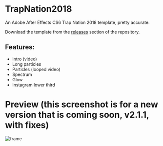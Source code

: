 # TrapNation2018

An Adobe After Effects CS6 Trap Nation 2018 template, pretty accurate.

Download the template from the [releases](https://github.com/schxma2/TrapNation2018/releases) section of the repository.

## Features:
- Intro (video)
- Long particles
- Particles (looped video)
- Spectrum
- Glow
- Instagram lower third
# Preview (this screenshot is for a new version that is coming soon, v2.1.1, with fixes)

![frame](https://github.com/schxma2/TrapNation2018/assets/118257712/14182904-a812-42cc-a1eb-e60722bfb8b9)
